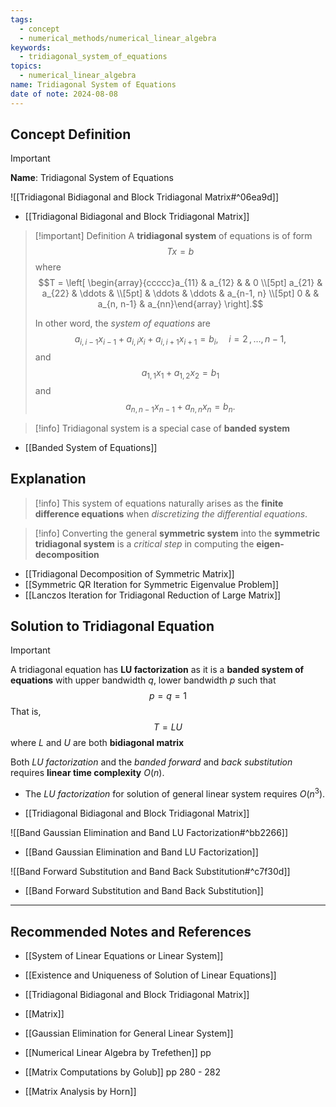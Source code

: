 ```yaml
---
tags:
  - concept
  - numerical_methods/numerical_linear_algebra
keywords:
  - tridiagonal_system_of_equations
topics:
  - numerical_linear_algebra
name: Tridiagonal System of Equations
date of note: 2024-08-08
---
```


## Concept Definition

>[!important]
>**Name**: Tridiagonal System of Equations

![[Tridiagonal Bidiagonal and Block Tridiagonal Matrix#^06ea9d]]

- [[Tridiagonal Bidiagonal and Block Tridiagonal Matrix]]

>[!important] Definition
>A **tridiagonal system** of equations is of form $$Tx = b$$ where $$T = \left[ \begin{array}{ccccc}a_{11} & a_{12} &  &  0 \\[5pt] a_{21} & a_{22} & \ddots &   \\[5pt]   & \ddots & \ddots &  a_{n-1, n} \\[5pt] 0 &    & a_{n, n-1} & a_{nn}\end{array} \right].$$
>
>In other word, the *system of equations* are $$a_{i,i-1}x_{i-1} + a_{i,i}x_{i}  + a_{i,i+1}x_{i+1} = b_{i}, \quad i=2\,{,}\ldots{,}\,n-1,$$ and $$a_{1,1}x_{1} + a_{1,2}x_{2} = b_{1}$$ and $$a_{n,n-1}x_{n-1} + a_{n,n}x_{n} = b_{n}.$$

>[!info]
>Tridiagonal system is a special case of **banded system**

- [[Banded System of Equations]]

## Explanation

>[!info]
>This system of equations naturally arises as the **finite difference equations** when *discretizing the differential equations*.

>[!info]
>Converting the general **symmetric system** into the **symmetric tridiagonal system** is a *critical step* in computing the **eigen-decomposition** 

- [[Tridiagonal Decomposition of Symmetric Matrix]]
- [[Symmetric QR Iteration for Symmetric Eigenvalue Problem]]
- [[Lanczos Iteration for Tridiagonal Reduction of Large Matrix]]

## Solution to Tridiagonal Equation

>[!important]
>A tridiagonal equation has **LU factorization** as it is a **banded system of equations** with upper bandwidth $q$, lower bandwidth $p$ such that  $$p =q =1$$ That is, $$T= LU$$ where $L$ and $U$ are both **bidiagonal matrix**
>
>Both *LU factorization* and the *banded forward* and *back substitution* requires **linear time complexity** $O(n)$.
>- The  *LU factorization* for solution of general linear system requires $O(n^3).$

- [[Tridiagonal Bidiagonal and Block Tridiagonal Matrix]]

![[Band Gaussian Elimination and Band LU Factorization#^bb2266]]

- [[Band Gaussian Elimination and Band LU Factorization]]

![[Band Forward Substitution and Band Back Substitution#^c7f30d]]


- [[Band Forward Substitution and Band Back Substitution]]


-----------
##  Recommended Notes and References


- [[System of Linear Equations or Linear System]]
- [[Existence and Uniqueness of Solution of Linear Equations]]


- [[Tridiagonal Bidiagonal and Block Tridiagonal Matrix]]
- [[Matrix]]
- [[Gaussian Elimination for General Linear System]]


- [[Numerical Linear Algebra by Trefethen]] pp
- [[Matrix Computations by Golub]] pp 280 - 282
- [[Matrix Analysis by Horn]]